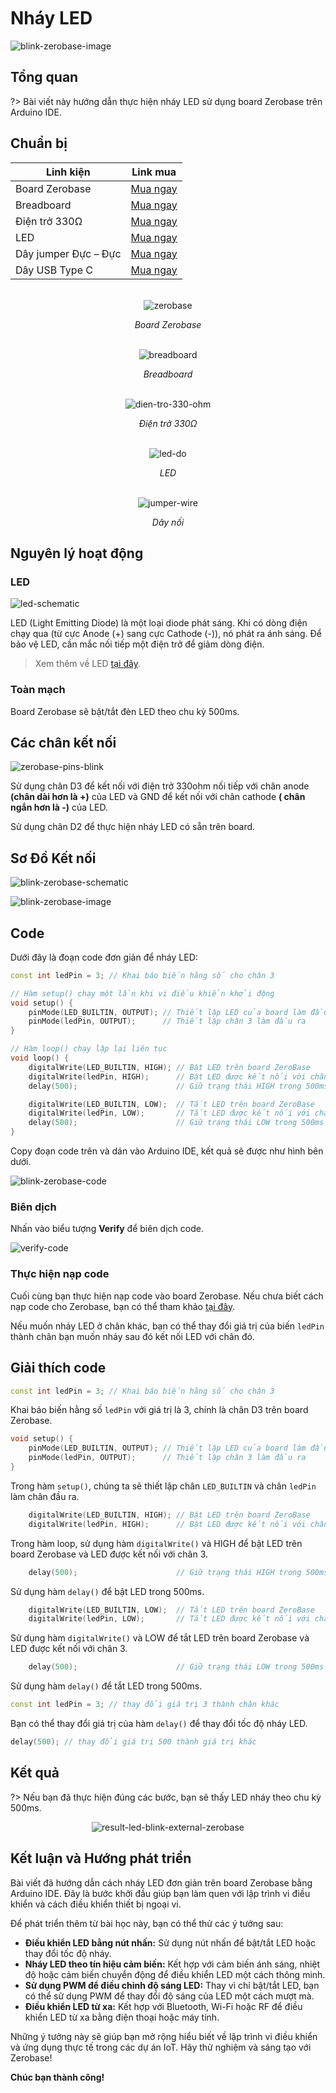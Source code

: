 <br>
<br>
<br>

# Nháy LED

![blink-zerobase-image](../../../_media/blink-led-external-zerobase.png "blink-zerobase-image]")

## Tổng quan

?>  Bài viết này hướng dẫn thực hiện nháy LED sử dụng board Zerobase trên Arduino IDE.

## Chuẩn bị

| Linh kiện |  Link mua |
| --- | --- |
| Board Zerobase |[Mua ngay](https://chipstack.vn/san-pham/zerobase/) |
| Breadboard |[Mua ngay](https://chipstack.vn/san-pham/breadboard-830-lo/) |
| Điện trở 330Ω |[Mua ngay](https://chipstack.vn/san-pham/dien-tro-1-4w-1/) |
| LED |[Mua ngay](https://chipstack.vn/san-pham/led-5mm-vo-mau/) |
| Dây jumper Đực – Đực | [Mua ngay](https://chipstack.vn/san-pham/day-jumper-duc-duc/) |
| Dây USB Type C |[Mua ngay](https://chipstack.vn/san-pham/day-usb-type-c-1m/) |

<br>

<div align="center">
    <img src="../../../_media/zerobase-image.png" alt="zerobase">
    <p><em>Board Zerobase</em></p>
</div>

<br>

<div align="center">
    <img src="../../../_media/breadboard.png" alt="breadboard">
    <p><em>Breadboard</em></p>
</div>

<br>

<div align="center">
    <img src="../../../_media/dien-tro-330-ohm.png" alt="dien-tro-330-ohm">
    <p><em>Điện trở 330Ω</em></p>
</div>

<br>

<div align="center">
    <img src="../../../_media/led-do.png" alt="led-do">
    <p><em>LED</em></p>
</div>

<br>

<div align="center">
    <img src="../../../_media/jumper-wire.png" alt="jumper-wire">
    <p><em>Dây nối</em></p>
</div>

## Nguyên lý hoạt động

### LED

![led-schematic](../../../_media/led-schematic.png "led-schematic")

LED (Light Emitting Diode) là một loại diode phát sáng. Khi có dòng điện chạy qua (từ cực Anode (+) sang cực Cathode (-)), nó phát ra ánh sáng. Để bảo vệ LED, cần mắc nối tiếp một điện trở để giảm dòng điện.

> Xem thêm về LED [tại đây](https://chipstack.vn/uncategorized/diot-phat-quang-la-gi-nguyen-ly-hoat-dong-va-ung-dung-tiet-kiem-nang-luong/).

### Toàn mạch

Board Zerobase sẽ bật/tắt đèn LED theo chu kỳ 500ms.

## Các chân kết nối
![zerobase-pins-blink](../../../_media/zerobase-pins-blink.png "zerobase-pins-blink]")

Sử dụng chân D3 để kết nối với điện trở 330ohm nối tiếp với chân anode **(chân dài hơn là +)** của LED và GND để kết nối với chân cathode **( chân ngắn hơn là -)** của LED.

Sử dụng chân D2 để thực hiện nháy LED có sẵn trên board.

## Sơ Đồ Kết nối
![blink-zerobase-schematic](../../../_media/blink-zerobase-schematic.png "blink-zerobase-schematic]")

![blink-zerobase-image](../../../_media/blink-led-external-zerobase.png "blink-zerobase-image]")

## Code

Dưới đây là đoạn code đơn giản để nháy LED:

```cpp
const int ledPin = 3; // Khai báo biến hằng số cho chân 3

// Hàm setup() chạy một lần khi vi điều khiển khởi động
void setup() {
    pinMode(LED_BUILTIN, OUTPUT); // Thiết lập LED của board làm đầu ra
    pinMode(ledPin, OUTPUT);      // Thiết lập chân 3 làm đầu ra
}

// Hàm loop() chạy lặp lại liên tục
void loop() {
    digitalWrite(LED_BUILTIN, HIGH); // Bật LED trên board ZeroBase
    digitalWrite(ledPin, HIGH);      // Bật LED được kết nối với chân 3
    delay(500);                      // Giữ trạng thái HIGH trong 500ms

    digitalWrite(LED_BUILTIN, LOW);  // Tắt LED trên board ZeroBase
    digitalWrite(ledPin, LOW);       // Tắt LED được kết nối với chân 3
    delay(500);                      // Giữ trạng thái LOW trong 500ms
}
```

Copy đoạn code trên và dán vào Arduino IDE, kết quả sẽ được như hình bên dưới.

![blink-zerobase-code](../../../_media/blink-zerobase-code.png "blink-zerobase-code]")

### Biên dịch

Nhấn vào biểu tượng **Verify** để biên dịch code.

![verify-code](https://cdn.chipstack.vn/verify-code.png "verify-code]")

### Thực hiện nạp code
Cuối cùng bạn thực hiện nạp code vào board Zerobase. Nếu chưa biết cách nạp code cho Zerobase, bạn có thể tham khảo [tại đây](https://zerobase.chipstack.vn/#/vi/zerobase/quickstart).

Nếu muốn nháy LED ở chân khác, bạn có thể thay đổi giá trị của biến `ledPin` thành chân bạn muốn nháy sau đó kết nối LED với chân đó.

## Giải thích code

```cpp
const int ledPin = 3; // Khai báo biến hằng số cho chân 3
```
Khai báo biến hằng số `ledPin` với giá trị là 3, chính là chân D3 trên board Zerobase.

```cpp
void setup() {
    pinMode(LED_BUILTIN, OUTPUT); // Thiết lập LED của board làm đầu ra
    pinMode(ledPin, OUTPUT);      // Thiết lập chân 3 làm đầu ra
}
```
Trong hàm `setup()`, chúng ta sẽ thiết lập chân `LED_BUILTIN` và chân `ledPin` làm chân đầu ra.

```cpp
    digitalWrite(LED_BUILTIN, HIGH); // Bật LED trên board ZeroBase
    digitalWrite(ledPin, HIGH);      // Bật LED được kết nối với chân 3
```
Trong hàm loop, sử dụng hàm `digitalWrite()` và HIGH để bật LED trên board Zerobase và LED được kết nối với chân 3.

```cpp
    delay(500);                      // Giữ trạng thái HIGH trong 500ms
```
Sử dụng hàm `delay()` để bật LED trong 500ms.

```cpp
    digitalWrite(LED_BUILTIN, LOW);  // Tắt LED trên board ZeroBase
    digitalWrite(ledPin, LOW);       // Tắt LED được kết nối với chân 3
```

Sử dụng hàm `digitalWrite()` và LOW để tắt LED trên board Zerobase và LED được kết nối với chân 3.

```cpp
    delay(500);                      // Giữ trạng thái LOW trong 500ms
```

Sử dụng hàm `delay()` để tắt LED trong 500ms.

```cpp
const int ledPin = 3; // thay đổi giá trị 3 thành chân khác
```

Bạn có thể thay đổi giá trị của hàm `delay()` để thay đổi tốc độ nháy LED.

```cpp
delay(500); // thay đổi giá trị 500 thành giá trị khác
```

## Kết quả

?> Nếu bạn đã thực hiện đúng các bước, bạn sẽ thấy LED nháy theo chu kỳ 500ms.

<p align="center">
  <img src="../../../_media/result-led-blink-external-zerobase.gif" alt="result-led-blink-external-zerobase">
</p>

## Kết luận và Hướng phát triển
Bài viết đã hướng dẫn cách nháy LED đơn giản trên board Zerobase bằng Arduino IDE. Đây là bước khởi đầu giúp bạn làm quen với lập trình vi điều khiển và cách điều khiển thiết bị ngoại vi.

Để phát triển thêm từ bài học này, bạn có thể thử các ý tưởng sau:

- **Điều khiển LED bằng nút nhấn:** Sử dụng nút nhấn để bật/tắt LED hoặc thay đổi tốc độ nháy.
- **Nháy LED theo tín hiệu cảm biến:** Kết hợp với cảm biến ánh sáng, nhiệt độ hoặc cảm biến chuyển động để điều khiển LED một cách thông minh.
- **Sử dụng PWM để điều chỉnh độ sáng LED:** Thay vì chỉ bật/tắt LED, bạn có thể sử dụng PWM để thay đổi độ sáng của LED một cách mượt mà.
- **Điều khiển LED từ xa:** Kết hợp với Bluetooth, Wi-Fi hoặc RF để điều khiển LED từ xa bằng điện thoại hoặc máy tính.

Những ý tưởng này sẽ giúp bạn mở rộng hiểu biết về lập trình vi điều khiển và ứng dụng thực tế trong các dự án IoT. Hãy thử nghiệm và sáng tạo với Zerobase!

**Chúc bạn thành công!**

